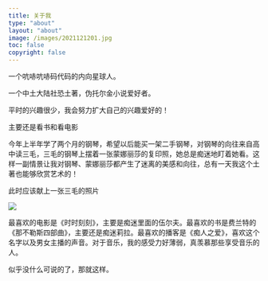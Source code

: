 ```yaml
---
title: 关于我
type: "about"
layout: "about"
image: /images/2021121201.jpg
toc: false
copyright: false
---
```




一个吭哧吭哧码代码的内向星球人。

一个中土大陆社恐土著，伪托尔金小说爱好者。

平时的兴趣很少，我会努力扩大自己的兴趣爱好的！

主要还是看书和看电影



今年上半年学了两个月的钢琴，希望以后能买一架二手钢琴，对钢琴的向往来自高中读三毛，三毛的钢琴上摆着一张蒙娜丽莎的复印照，她总是痴迷地盯着她看。这样一副情景让我对钢琴、蒙娜丽莎都产生了迷离的美感和向往，总有一天我这个土著也能够欣赏艺术的！

此时应该献上一张三毛的照片

![](/images/sanmao.jpeg)

最喜欢的电影是《时时刻刻》，主要是痴迷里面的伍尔夫。最喜欢的书是费兰特的《那不勒斯四部曲》，主要还是痴迷莉拉。最喜欢的播客是《痴人之爱》，喜欢这个名字以及男女主播的声音。对于音乐，我的感受力好薄弱，真羡慕那些享受音乐的人。

似乎没什么可说的了，那就这样。